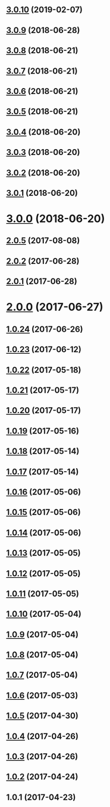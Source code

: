 ## [3.0.10](https://github.com/wessberg/marshaller/compare/v3.0.9...v3.0.10) (2019-02-07)



## [3.0.9](https://github.com/wessberg/marshaller/compare/v3.0.8...v3.0.9) (2018-06-28)



## [3.0.8](https://github.com/wessberg/marshaller/compare/v3.0.7...v3.0.8) (2018-06-21)



## [3.0.7](https://github.com/wessberg/marshaller/compare/v3.0.6...v3.0.7) (2018-06-21)



## [3.0.6](https://github.com/wessberg/marshaller/compare/v3.0.5...v3.0.6) (2018-06-21)



## [3.0.5](https://github.com/wessberg/marshaller/compare/v3.0.4...v3.0.5) (2018-06-21)



## [3.0.4](https://github.com/wessberg/marshaller/compare/v3.0.3...v3.0.4) (2018-06-20)



## [3.0.3](https://github.com/wessberg/marshaller/compare/v3.0.2...v3.0.3) (2018-06-20)



## [3.0.2](https://github.com/wessberg/marshaller/compare/v3.0.1...v3.0.2) (2018-06-20)



## [3.0.1](https://github.com/wessberg/marshaller/compare/v3.0.0...v3.0.1) (2018-06-20)



# [3.0.0](https://github.com/wessberg/marshaller/compare/v2.0.5...v3.0.0) (2018-06-20)



## [2.0.5](https://github.com/wessberg/marshaller/compare/v2.0.2...v2.0.5) (2017-08-08)



## [2.0.2](https://github.com/wessberg/marshaller/compare/v2.0.1...v2.0.2) (2017-06-28)



## [2.0.1](https://github.com/wessberg/marshaller/compare/v2.0.0...v2.0.1) (2017-06-28)



# [2.0.0](https://github.com/wessberg/marshaller/compare/v1.0.24...v2.0.0) (2017-06-27)



## [1.0.24](https://github.com/wessberg/marshaller/compare/v1.0.23...v1.0.24) (2017-06-26)



## [1.0.23](https://github.com/wessberg/marshaller/compare/v1.0.22...v1.0.23) (2017-06-12)



## [1.0.22](https://github.com/wessberg/marshaller/compare/v1.0.21...v1.0.22) (2017-05-18)



## [1.0.21](https://github.com/wessberg/marshaller/compare/v1.0.20...v1.0.21) (2017-05-17)



## [1.0.20](https://github.com/wessberg/marshaller/compare/v1.0.19...v1.0.20) (2017-05-17)



## [1.0.19](https://github.com/wessberg/marshaller/compare/v1.0.18...v1.0.19) (2017-05-16)



## [1.0.18](https://github.com/wessberg/marshaller/compare/v1.0.17...v1.0.18) (2017-05-14)



## [1.0.17](https://github.com/wessberg/marshaller/compare/v1.0.16...v1.0.17) (2017-05-14)



## [1.0.16](https://github.com/wessberg/marshaller/compare/v1.0.15...v1.0.16) (2017-05-06)



## [1.0.15](https://github.com/wessberg/marshaller/compare/v1.0.14...v1.0.15) (2017-05-06)



## [1.0.14](https://github.com/wessberg/marshaller/compare/v1.0.13...v1.0.14) (2017-05-06)



## [1.0.13](https://github.com/wessberg/marshaller/compare/v1.0.12...v1.0.13) (2017-05-05)



## [1.0.12](https://github.com/wessberg/marshaller/compare/v1.0.11...v1.0.12) (2017-05-05)



## [1.0.11](https://github.com/wessberg/marshaller/compare/v1.0.10...v1.0.11) (2017-05-05)



## [1.0.10](https://github.com/wessberg/marshaller/compare/v1.0.9...v1.0.10) (2017-05-04)



## [1.0.9](https://github.com/wessberg/marshaller/compare/v1.0.8...v1.0.9) (2017-05-04)



## [1.0.8](https://github.com/wessberg/marshaller/compare/v1.0.7...v1.0.8) (2017-05-04)



## [1.0.7](https://github.com/wessberg/marshaller/compare/v1.0.6...v1.0.7) (2017-05-04)



## [1.0.6](https://github.com/wessberg/marshaller/compare/v1.0.5...v1.0.6) (2017-05-03)



## [1.0.5](https://github.com/wessberg/marshaller/compare/v1.0.4...v1.0.5) (2017-04-30)



## [1.0.4](https://github.com/wessberg/marshaller/compare/v1.0.3...v1.0.4) (2017-04-26)



## [1.0.3](https://github.com/wessberg/marshaller/compare/v1.0.2...v1.0.3) (2017-04-26)



## [1.0.2](https://github.com/wessberg/marshaller/compare/v1.0.1...v1.0.2) (2017-04-24)



## 1.0.1 (2017-04-23)



